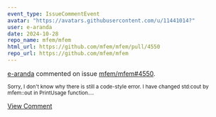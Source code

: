 ```yaml
---
event_type: IssueCommentEvent
avatar: "https://avatars.githubusercontent.com/u/11441014?"
user: e-aranda
date: 2024-10-28
repo_name: mfem/mfem
html_url: https://github.com/mfem/mfem/pull/4550
repo_url: https://github.com/mfem/mfem
---
```


<a href='https://github.com/e-aranda' target='_blank'>e-aranda</a> commented on issue <a href='https://github.com/mfem/mfem/pull/4550' target='_blank'>mfem/mfem#4550</a>.

<small>Sorry, I don't know why there is still a code-style error. I have changed std:cout by mfem::out in PrintUsage function....</small>

<a href='https://github.com/mfem/mfem/pull/4550' target='_blank'>View Comment</a>